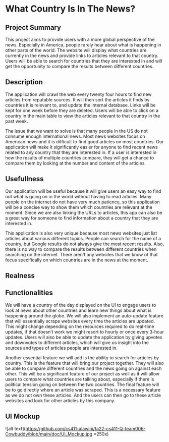 # What Country Is In The News?

## Project Summary
This project aims to provide users with a more global perspective of the news. Especially in America, people rarely hear about what is happening in other parts of the world. The website will display what countries are currently in the news and provide links to articles relevant to that country. Users will be able to search for countries that they are interested in and will get the opportunity to compare the results between different countries. 

## Description
The application will crawl the web every twenty four hours to find new articles from reputable sources. It will then sort the articles it finds by countries it is relevant to, and update the internal database. Links will be kept for one week before they are deleted. Users will be able to click on a country in the main table to view the articles relevant to that country in the past week.

The issue that we want to solve is that many people in the US do not consume enough international news. Most news websites focus on American news and it is difficult to find good articles on most countries. Our application will make it significantly easier for anyone to find recent news related to any country that they are interested in. If a user is interested in how the results of multiple countries compare, they will get a chance to compare them by looking at the number and content of the articles. 

## Usefullness
Our application will be useful because it will give users an easy way to find out what is going on in the world without having to read articles. Many people on the internet do not have very much patience, so this application will be a concise way to show them which countries are relevant at the moment. Since we are also linking the URLs to articles, this app can also be a great way for someone to find information about a country that they are interested in. 

This application is also very unique because most news websites just list articles about various different topics. People can search for the name of a country, but Google results do not always give the most recent results. Also, there is no way to compare the results between different countries when searching on the internet. There aren't any websites that we know of that focus specifically on which countries are in the news at the moment.

## Realness

## Functionalities
We will have a country of the day displayed on the UI to engage users to look at news about other countries and learn new things about what is happening around the globe. We will also implement an auto-update feature that will essentially scrape websites every time the articles are updated. This might change depending on the resources required to do real-time updates, if that doesn’t work we might resort to hourly or once every 3-hour updates. Users will also be able to update the application by giving upvotes and downvotes to different articles, which will give us insight into the sources and types of articles people are interested in.

Another essential feature we will add is the ability to search for articles by country. This is the feature that will bring our project together. They will also be able to compare different countries and the news going on against each other. This will be a significant feature of our project as well as it will allow users to compare what countries are talking about, especially if there is political tension going on between the two countries. The final feature will be to go directly where an article was scraped. This is a necessary feature as we do not own these articles. And the users can then go to these article websites and look for other articles by this company.

## UI Mockup
![alt text](https://github.com/cs411-alawini/fa22-cs411-Q-team006-Cowbuddy/blob/main/doc/UI_Mockup.jpg =250x)


